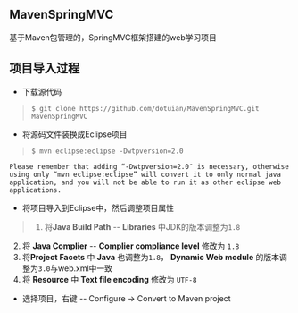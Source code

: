 ## MavenSpringMVC
基于Maven包管理的，SpringMVC框架搭建的web学习项目

## 项目导入过程
+ 下载源代码

> `$ git clone https://github.com/dotuian/MavenSpringMVC.git MavenSpringMVC` 

+ 将源码文件装换成Eclipse项目

> `$ mvn eclipse:eclipse -Dwtpversion=2.0`

	Please remember that adding “-Dwtpversion=2.0″ is necessary, otherwise using only “mvn eclipse:eclipse” will convert it to only normal java application, and you will not be able to run it as other eclipse web applications.

+ 将项目导入到Eclipse中，然后调整项目属性

>1. 将**Java Build Path** -- **Libraries** 中JDK的版本调整为`1.8`
2. 将 **Java Complier** -- **Complier compliance level** 修改为 `1.8`
3. 将**Project Facets** 中 **Java** 也调整为`1.8`， **Dynamic Web module** 的版本调整为`3.0`与web.xml中一致
4. 将 **Resource** 中 **Text file encoding** 修改为  `UTF-8`

+ 选择项目，右键 -- Configure → Convert to Maven project 


